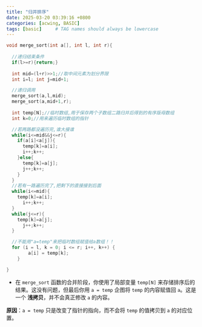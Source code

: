 ```yaml
---
title: "归并排序"
date: 2025-03-20 03:39:16 +0800
categories: [acwing, BASIC]
tags: [basic]     # TAG names should always be lowercase
---
```

```cpp
void merge_sort(int a[], int l, int r){
  
  //递归结束条件
  if(l>=r){return;}
  
  int mid=(l+r)>>1;//取中间元素为划分界限
  int i=l; int j=mid+1; 

  //递归调用
  merge_sort(a,l,mid);
  merge_sort(a,mid+1,r);
  
  int temp[N];//临时数组,用于保存两个子数组二路归并后得到的有序版母数组
  int k=0;//用来遍历临时数组的指针

  //若两路都没遍历完,谁大接谁
  while(i<=mid&&j<=r){
    if(a[i]<a[j]){
      temp[k]=a[i];
      i++;k++;
    }else{
      temp[k]=a[j];
      j++;k++;
    }
  }
  //若有一路遍历完了,把剩下的直接接到后面
  while(i<=mid){
    temp[k]=a[i];
      i++;k++;
  }
  while(j<=r){
    temp[k]=a[j];
      j++;k++;
  }

  //不能用"a=temp"来把临时数组赋值给a数组！！
  for (i = l, k = 0; i <= r; i++, k++) {
        a[i] = temp[k];
    }

}
```

- 在 `merge_sort` 函数的合并阶段，你使用了局部变量 `temp[N]` 来存储排序后的结果。这没有问题，但最后你用 `a = temp` 企图将 `temp` 的内容赋值回 `a`。这是一个 ****浅拷贝****，并不会真正修改 `a` 的内容。

**原因**：`a = temp` 只是改变了指针的指向，而不会将 `temp` 的值拷贝到 `a` 的对应位置。

